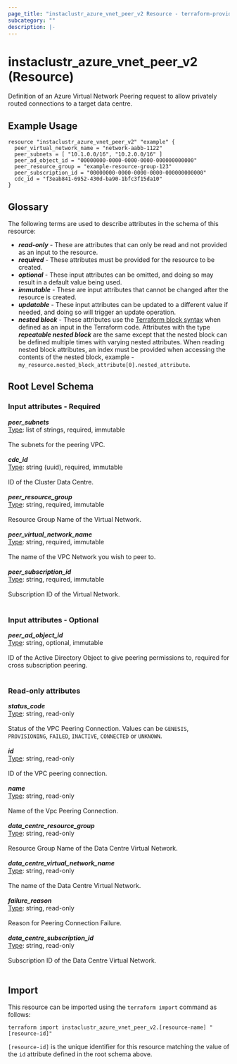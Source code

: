 ```yaml
---
page_title: "instaclustr_azure_vnet_peer_v2 Resource - terraform-provider-instaclustr"
subcategory: ""
description: |-
---
```


# instaclustr_azure_vnet_peer_v2 (Resource)
Definition of an Azure Virtual Network Peering request to allow privately routed connections to a target data centre.
## Example Usage
```
resource "instaclustr_azure_vnet_peer_v2" "example" {
  peer_virtual_network_name = "network-aabb-1122"
  peer_subnets = [ "10.1.0.0/16", "10.2.0.0/16" ]
  peer_ad_object_id = "00000000-0000-0000-0000-000000000000"
  peer_resource_group = "example-resource-group-123"
  peer_subscription_id = "00000000-0000-0000-0000-000000000000"
  cdc_id = "f3eab841-6952-430d-ba90-1bfc3f15da10"
}
```
## Glossary
The following terms are used to describe attributes in the schema of this resource:
- **_read-only_** - These are attributes that can only be read and not provided as an input to the resource.
- **_required_** - These attributes must be provided for the resource to be created.
- **_optional_** - These input attributes can be omitted, and doing so may result in a default value being used.
- **_immutable_** - These are input attributes that cannot be changed after the resource is created.
- **_updatable_** - These input attributes can be updated to a different value if needed, and doing so will trigger an update operation.
- **_nested block_** - These attributes use the [Terraform block syntax](https://www.terraform.io/language/attr-as-blocks) when defined as an input in the Terraform code. Attributes with the type **_repeatable nested block_** are the same except that the nested block can be defined multiple times with varying nested attributes. When reading nested block attributes, an index must be provided when accessing the contents of the nested block, example - `my_resource.nested_block_attribute[0].nested_attribute`.
## Root Level Schema
### Input attributes - Required
*___peer_subnets___*<br>
<ins>Type</ins>: list of strings, required, immutable<br>
<br>The subnets for the peering VPC.<br><br>
*___cdc_id___*<br>
<ins>Type</ins>: string (uuid), required, immutable<br>
<br>ID of the Cluster Data Centre.<br><br>
*___peer_resource_group___*<br>
<ins>Type</ins>: string, required, immutable<br>
<br>Resource Group Name of the Virtual Network.<br><br>
*___peer_virtual_network_name___*<br>
<ins>Type</ins>: string, required, immutable<br>
<br>The name of the VPC Network you wish to peer to.<br><br>
*___peer_subscription_id___*<br>
<ins>Type</ins>: string, required, immutable<br>
<br>Subscription ID of the Virtual Network.<br><br>
### Input attributes - Optional
*___peer_ad_object_id___*<br>
<ins>Type</ins>: string, optional, immutable<br>
<br>ID of the Active Directory Object to give peering permissions to, required for cross subscription peering.<br><br>
### Read-only attributes
*___status_code___*<br>
<ins>Type</ins>: string, read-only<br>
<br>Status of the VPC Peering Connection. Values can be `GENESIS`, `PROVISIONING`, `FAILED`, `INACTIVE`, `CONNECTED` or `UNKNOWN`.<br><br>
*___id___*<br>
<ins>Type</ins>: string, read-only<br>
<br>ID of the VPC peering connection.<br><br>
*___name___*<br>
<ins>Type</ins>: string, read-only<br>
<br>Name of the Vpc Peering Connection.<br><br>
*___data_centre_resource_group___*<br>
<ins>Type</ins>: string, read-only<br>
<br>Resource Group Name of the Data Centre Virtual Network.<br><br>
*___data_centre_virtual_network_name___*<br>
<ins>Type</ins>: string, read-only<br>
<br>The name of the Data Centre Virtual Network.<br><br>
*___failure_reason___*<br>
<ins>Type</ins>: string, read-only<br>
<br>Reason for Peering Connection Failure.<br><br>
*___data_centre_subscription_id___*<br>
<ins>Type</ins>: string, read-only<br>
<br>Subscription ID of the Data Centre Virtual Network.<br><br>
## Import
This resource can be imported using the `terraform import` command as follows:
```
terraform import instaclustr_azure_vnet_peer_v2.[resource-name] "[resource-id]"
```
`[resource-id]` is the unique identifier for this resource matching the value of the `id` attribute defined in the root schema above.
